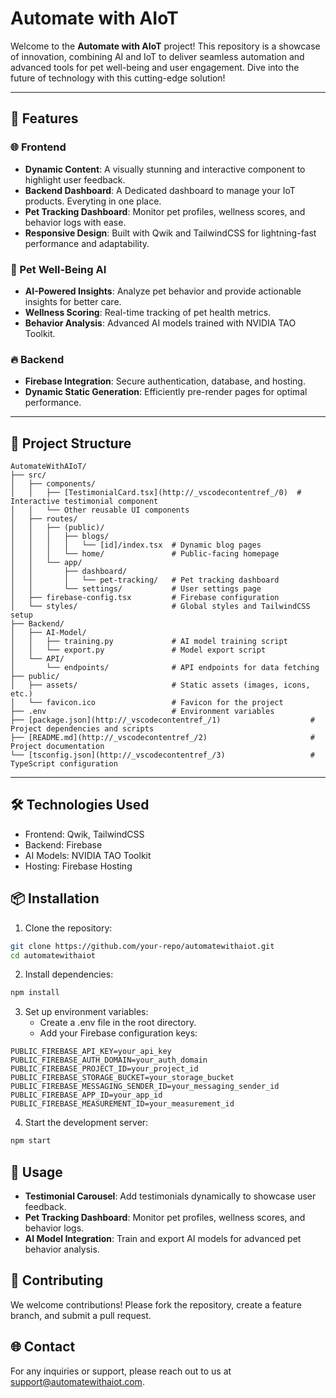 # Automate with AIoT

Welcome to the **Automate with AIoT** project! This repository is a showcase of innovation, combining AI and IoT to deliver seamless automation and advanced tools for pet well-being and user engagement. Dive into the future of technology with this cutting-edge solution!

---

## 🚀 Features

### 🌐 Frontend
- **Dynamic Content**: A visually stunning and interactive component to highlight user feedback.
- **Backend Dashboard**: A Dedicated dashboard to manage your IoT products. Everyting in one place.
- **Pet Tracking Dashboard**: Monitor pet profiles, wellness scores, and behavior logs with ease.
- **Responsive Design**: Built with Qwik and TailwindCSS for lightning-fast performance and adaptability.

### 🐾 Pet Well-Being AI
- **AI-Powered Insights**: Analyze pet behavior and provide actionable insights for better care.
- **Wellness Scoring**: Real-time tracking of pet health metrics.
- **Behavior Analysis**: Advanced AI models trained with NVIDIA TAO Toolkit.

### 🔥 Backend
- **Firebase Integration**: Secure authentication, database, and hosting.
- **Dynamic Static Generation**: Efficiently pre-render pages for optimal performance.

---

## 📂 Project Structure

```plaintext
AutomateWithAIoT/
├── src/
│   ├── components/
│   │   ├── [TestimonialCard.tsx](http://_vscodecontentref_/0)  # Interactive testimonial component
│   │   └── Other reusable UI components
│   ├── routes/
│   │   ├── (public)/
│   │   │   ├── blogs/
│   │   │   │   └── [id]/index.tsx  # Dynamic blog pages
│   │   │   └── home/               # Public-facing homepage
│   │   └── app/
│   │       ├── dashboard/
│   │       │   └── pet-tracking/   # Pet tracking dashboard
│   │       └── settings/           # User settings page
│   ├── firebase-config.tsx         # Firebase configuration
│   └── styles/                     # Global styles and TailwindCSS setup
├── Backend/
│   ├── AI-Model/
│   │   ├── training.py             # AI model training script
│   │   └── export.py               # Model export script
│   └── API/
│       └── endpoints/              # API endpoints for data fetching
├── public/
│   ├── assets/                     # Static assets (images, icons, etc.)
│   └── favicon.ico                 # Favicon for the project
├── .env                            # Environment variables
├── [package.json](http://_vscodecontentref_/1)                    # Project dependencies and scripts
├── [README.md](http://_vscodecontentref_/2)                       # Project documentation
└── [tsconfig.json](http://_vscodecontentref_/3)                   # TypeScript configuration
```

---
## 🛠️ Technologies Used
- Frontend: Qwik, TailwindCSS
- Backend: Firebase
- AI Models: NVIDIA TAO Toolkit
- Hosting: Firebase Hosting
## 📦 Installation
1. Clone the repository:
```sh
git clone https://github.com/your-repo/automatewithaiot.git
cd automatewithaiot
```
2. Install dependencies:
```sh
npm install
```
3. Set up environment variables:
    - Create a .env file in the root directory.
    - Add your Firebase configuration keys:
```
PUBLIC_FIREBASE_API_KEY=your_api_key
PUBLIC_FIREBASE_AUTH_DOMAIN=your_auth_domain
PUBLIC_FIREBASE_PROJECT_ID=your_project_id
PUBLIC_FIREBASE_STORAGE_BUCKET=your_storage_bucket
PUBLIC_FIREBASE_MESSAGING_SENDER_ID=your_messaging_sender_id
PUBLIC_FIREBASE_APP_ID=your_app_id
PUBLIC_FIREBASE_MEASUREMENT_ID=your_measurement_id
```

4. Start the development server:
```sh
npm start
```

## 📖 Usage
- **Testimonial Carousel**: Add testimonials dynamically to showcase user feedback.
- **Pet Tracking Dashboard**: Monitor pet profiles, wellness scores, and behavior logs.
- **AI Model Integration**: Train and export AI models for advanced pet behavior analysis.
## 🤝 Contributing
We welcome contributions! Please fork the repository, create a feature branch, and submit a pull request.


## 🌐 Contact
For any inquiries or support, please reach out to us at support@automatewithaiot.com.